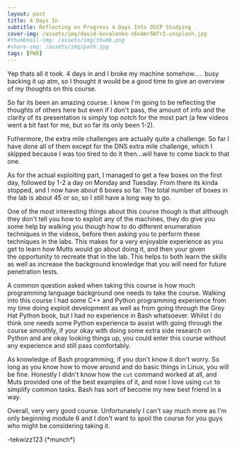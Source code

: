 ```yaml
---
layout: post
title: 4 Days In
subtitle: Reflecting on Progress 4 Days Into OSCP Studying
cover-img: /assets/img/david-kovalenko-s6nAmr5W7rI-unsplash.jpg
#thumbnail-img: /assets/img/thumb.png
#share-img: /assets/img/path.jpg
tags: [PWB]
---
```


Yep thats all it took. 4 days in and I broke my machine somehow..... busy backing it up atm, so I thought it would be a good time to give an overview of my thoughts on this course.

So far its been an amazing course. I know I'm going to be reflecting the thoughts of others here but even if I don't pass, the amount of info and the clarity of its presentation is simply top notch for the most part (a few videos went a bit fast for me, but so far its only been 1-2).

Futhermore, the extra mile challenges are actually quite a challenge. So far I have done all of them except for the DNS extra mile challenge, which I skipped because I was too tired to do it then...will have to come back to that one.

As for the actual exploiting part, I managed to get a few boxes on the first day, followed by 1-2 a day on Monday and Tuesday. From there its kinda stopped, and I now have about 6 boxes so far. The total number of boxes in the lab is about 45 or so, so I still have a long way to go.

One of the most interesting things about this course though is that although they don't tell you how to exploit any of the machines, they do give you some help by walking you though how to do different enumeration techniques in the videos, before then asking you to perform these techniques in the labs. This makes for a very enjoyable experience as you get to learn how Mutts would go about doing it, and then your given the opportunity to recreate that in the lab. This helps to both learn the skills as well as increase the background knowledge that you will need for future penetration tests.

A common question asked when taking this course is how much programming language background one needs to take the course. Walking into this course I had some C++ and Python programming experience from my time doing exploit development as well as from going through the Grey Hat Python book, but I had no experience in Bash whatsoever. Whilst I do think one needs some Python experience to assist with going through the course smoothly, if your okay with doing some extra side research on Python and are okay looking things up, you could enter this course without any experience and still pass comfortably.

As knowledge of Bash programming, if you don't know it don't worry. So long as you know how to move around and do basic things in Linux, you will be fine. Honestly I didn't know how the `cut` command worked at all, and Muts provided one of the best examples of it, and now I love using `cut` to simplify common tasks. Bash has sort of become my new best friend in a way.

Overall, very very good course. Unfortunately I can't say much more as I'm only beginning module 6 and I don't want to spoil the course for you guys who might be considering taking it.

\-tekwizz123 (\*munch\*)